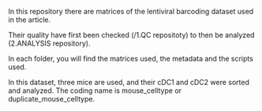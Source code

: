 In this repository there are matrices of the lentiviral barcoding dataset used in the article. 

Their quality have first been checked (/1.QC repositoty) to then be analyzed (2.ANALYSIS repository).

In each folder, you will find the matrices used, the metadata and the scripts used. 

In this dataset, three mice are used, and their cDC1 and cDC2 were sorted and analyzed. The coding name is mouse_celltype or duplicate_mouse_celltype. 

